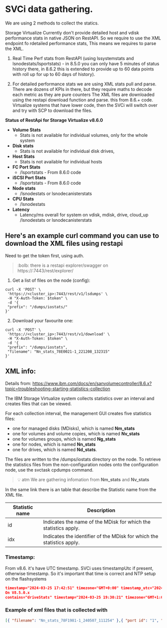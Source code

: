 # SVCi data gathering.

We are using 2 methods to collect the statics.

Storage Virtualize Currently don't provide detailed host and vdisk performance stats in native JSON on RestAPI. So we require to use the XML endpoint fo rdetailed performance stats, This means we requires to parse the XML.

1. Real Time Perf stats from RestAPI (using lssystemstats and lsnodestats/lsportstats) -
   in 8.5.0 you can only have 5 minutes of status history there, in 8.6.2 this is extended to provide up to 60 data points with roll up for up to 60 days of history).

2. For detailed performance stats we are using XML stats pull and parse. There are dozens of KPIs
in there, but they require maths to decode each metric as they are pure counters
The XML files are downloaded using the restapi download function and parse. this from 8.6.+ code.
Virtualize systems that have lower code, then the SVCi will switch over and try with SCP to download the files.



**Status of RestApi for Storage Virtualize v8.6.0**

- **Volume Stats**
  - Stats is not available  for individual volumes, only for the whole system
- **Disk stats**
  - Stats is not available  for  individual disk drives,
- **Host Stats**
  - Stats is not available  for individual hosts
- **FC Port Stats**
  - /lsportstats - From 8.6.0 code
- **iSCSI Port Stats**
  -  /lsportstats - From 8.6.0 code
- **Node stats**
  - /lsnodestats or lsnodecanisterstats
- **CPU Stats**
  - /lsnodestats
- **Latency**
  - Latency/ms overall for system on vdisk, mdisk, drive, cloud_up
    /lsnodestats or lsnodecanisterstats



## Here's an example curl command you can use to download the XML files using restapi
Need to get the token first, using auth.

>:bolb: there is a restapi explorer/swagger on https://<clusterip>:7443/rest/explorer/

1. Get a list of files on the node (config):
```shell
curl -X 'POST' \
 'https://<cluster_ip>:7443/rest/v1/lsdumps' \
 -H "X-Auth-Token: $token" \
 -d '{
 "prefix": "/dumps/iostats/"
}'
````
2. Download your favourite one:
```shell
curl -X 'POST' \
 'https://<cluster_ip>:7443/rest/v1/download' \
 -H "X-Auth-Token: $token" \
 -d '{
 "prefix": "/dumps/iostats",
 "filename": "Nn_stats_78E0021-1_221208_132315"
}'
```


## XML info:

Details from:
https://www.ibm.com/docs/en/sanvolumecontroller/8.6.x?topic=troubleshooting-starting-statistics-collection

The IBM Storage Virtualize system collects statistics over an interval and creates files that can be viewed.

For each collection interval, the management GUI creates five statistics files:
- one for managed disks (MDisks), which is named **Nm_stats**
- one for volumes and volume copies, which is named **Nv_stats**
- one for volumes groups, which is named **Ng_stats**
- one for nodes, which is named **Nn_stats**
- one for drives, which is named **Nd_stats**.

The files are written to the /dumps/iostats directory on the node. To retrieve the statistics files from the non-configuration nodes onto the configuration node, use the svctask cpdumps command.

>:bulb: atm We are gathering infomation from **Nm_stats** and **Nv_stats**

In the same link there is an table that describe the Statistic name from the XML file.

|Statistic name   |  Description     |
| -------------   | ----------- |
|id	              |  Indicates the name of the MDisk for which the statistics apply.|
|idx	          |   Indicates the identifier of the MDisk for which the statistics apply.|


### Timestamp:

From v8.6. it's have UTC timestamp.
SVCi uses timestampUtc if present, otherwise timestamp. So it's important that time is correct and NTP setup on the flashsystems

```json
timestamp="2024-03-25 17:42:51" timezone="GMT+0:00" timestamp_utc="2024-03-25 17:42:51">
On V8.5.0.x
contains="driveStats" timestamp="2024-03-25 19:30:21" timezone="GMT+1:00">
```

### Example of xml files that is collected with

```json
[{ "filename": "Nn_stats_78F1981-1_240507_111254" },{ "port id": "1", "type": "FC", "type_id": "1", "wwpn": "0x5005076812111631", "fc_wwpn": "0x5005076812111631", "fcoe_wwpn": "", "sas_wwn": "", "iqn": "", "hbt": "2391" , "hbr": "0" , "het": "0" , "her": "114", "cbt": "0" , "cbr": "459" , "cet": "66" , "cer": "0", "lnbt": "0" , "lnbr": "0" , "lnet": "11036984" , "lner": "11036978", "rmbt": "0" , "rmbr": "0" , "rmet": "0" , "rmer": "0", "dtdt": "28010" , "dtdc": "285" , "dtdm": "11037092", "dtdt2": "28010" , "dtdc2": "285", "lf": "3" , "lsy": "3" , "lsi": "2" , "pspe": "0", "itw": "140" , "icrc": "0" , "bbcz": "0", "tmp": "50" , "tmpht": "85", "txpwr": "519" , "txpwrlt": "126", "rxpwr": "612" , "rxpwrlt": "31", "hsr": "0" , "hsw": "0" , "har": "0" , "haw": "0"},{ "port id": "2", "type": "FC", "type_id": "2", "wwpn": "0x5005076812121631", "fc_wwpn": "0x5005076812121631", "fcoe_wwpn": "", "sas_wwn": "", "iqn": "", "hbt": "0" , "hbr": "0" , "het": "0" , "her": "0", "cbt": "0" , "cbr": "0" , "cet": "0" , "cer": "0", "lnbt": "0" , "lnbr": "0" , "lnet": "0" , "lner": "0", "rmbt": "0" , "rmbr": "0" , "rmet": "0" , "rmer": "0", "dtdt": "0" , "dtdc": "0" , "dtdm": "0", "dtdt2": "0" , "dtdc2": "0", "lf": "0" , "lsy": "0" , "lsi": "0" , "pspe": "0", "itw": "0" , "icrc": "0" , "bbcz": "0", "tmp": "0" , "tmpht": "0", "txpwr": "0" , "txpwrlt": "0", "rxpwr": "0" , "rxpwrlt": "0", "hsr": "0" , "hsw": "0" , "har": "0" , "haw": "0"},{ "port id": "3", "type": "FC", "type_id": "3", "wwpn": "0x5005076812131631", "fc_wwpn": "0x5005076812131631", "fcoe_wwpn": "", "sas_wwn": "", "iqn": "", "hbt": "0" , "hbr": "0" , "het": "0" , "her": "0", "cbt": "0" , "cbr": "0" , "cet": "0" , "cer": "0", "lnbt": "0" , "lnbr": "0" , "lnet": "0" , "lner": "0", "rmbt": "0" , "rmbr": "0" , "rmet": "0" , "rmer": "0", "dtdt": "0" , "dtdc": "0" , "dtdm": "0", "dtdt2": "0" , "dtdc2": "0", "lf": "0" , "lsy": "0" , "lsi": "0" , "pspe": "0", "itw": "0" , "icrc": "0" , "bbcz": "0", "tmp": "0" , "tmpht": "0", "txpwr": "0" , "txpwrlt": "0", "rxpwr": "0" , "rxpwrlt": "0", "hsr": "0" , "hsw": "0" , "har": "0" , "haw": "0"},{ "port id": "4", "type": "FC", "type_id": "4", "wwpn": "0x5005076812141631", "fc_wwpn": "0x5005076812141631", "fcoe_wwpn": "", "sas_wwn": "", "iqn": "", "hbt": "0" , "hbr": "0" , "het": "0" , "her": "0", "cbt": "0" , "cbr": "0" , "cet": "0" , "cer": "0", "lnbt": "0" , "lnbr": "0" , "lnet": "0" , "lner": "0", "rmbt": "0" , "rmbr": "0" , "rmet": "0" , "rmer": "0", "dtdt": "0" , "dtdc": "0" , "dtdm": "0", "dtdt2": "0" , "dtdc2": "0", "lf": "0" , "lsy": "0" , "lsi": "0" , "pspe": "0", "itw": "0" , "icrc": "0" , "bbcz": "0", "tmp": "0" , "tmpht": "0", "txpwr": "0" , "txpwrlt": "0", "rxpwr": "0" , "rxpwrlt": "0", "hsr": "0" , "hsw": "0" , "har": "0" , "haw": "0"},{ "port id": "5", "type": "FC", "type_id": "5", "wwpn": "0x0000000000000000", "fc_wwpn": "0x5005076812211631", "fcoe_wwpn": "", "sas_wwn": "", "iqn": "", "hbt": "2391" , "hbr": "0" , "het": "0" , "her": "90", "cbt": "0" , "cbr": "459" , "cet": "66" , "cer": "0", "lnbt": "0" , "lnbr": "0" , "lnet": "11036822" , "lner": "11037507", "rmbt": "0" , "rmbr": "0" , "rmet": "0" , "rmer": "0", "dtdt": "21346" , "dtdc": "195" , "dtdm": "11037597", "dtdt2": "21346" , "dtdc2": "195", "lf": "3" , "lsy": "3" , "lsi": "2" , "pspe": "0", "itw": "28" , "icrc": "0" , "bbcz": "0", "tmp": "53" , "tmpht": "85", "txpwr": "517" , "txpwrlt": "126", "rxpwr": "627" , "rxpwrlt": "31", "hsr": "0" , "hsw": "0" , "har": "0" , "haw": "0"},{ "port id": "6", "type": "FC", "type_id": "6", "wwpn": "0x0000000000000000", "fc_wwpn": "0x5005076812221631", "fcoe_wwpn": "", "sas_wwn": "", "iqn": "", "hbt": "0" , "hbr": "0" , "het": "0" , "her": "0", "cbt": "0" , "cbr": "0" , "cet": "0" , "cer": "0", "lnbt": "0" , "lnbr": "0" , "lnet": "0" , "lner": "0", "rmbt": "0" , "rmbr": "0" , "rmet": "0" , "rmer": "0", "dtdt": "0" , "dtdc": "0" , "dtdm": "0", "dtdt2": "0" , "dtdc2": "0", "lf": "0" , "lsy": "0" , "lsi": "0" , "pspe": "0", "itw": "0" , "icrc": "0" , "bbcz": "0", "tmp": "0" , "tmpht": "0", "txpwr": "0" , "txpwrlt": "0", "rxpwr": "0" , "rxpwrlt": "0", "hsr": "0" , "hsw": "0" , "har": "0" , "haw": "0"},{ "port id": "7", "type": "FC", "type_id": "7", "wwpn": "0x0000000000000000", "fc_wwpn": "0x5005076812231631", "fcoe_wwpn": "", "sas_wwn": "", "iqn": "", "hbt": "0" , "hbr": "0" , "het": "0" , "her": "0", "cbt": "0" , "cbr": "0" , "cet": "0" , "cer": "0", "lnbt": "0" , "lnbr": "0" , "lnet": "0" , "lner": "0", "rmbt": "0" , "rmbr": "0" , "rmet": "0" , "rmer": "0", "dtdt": "0" , "dtdc": "0" , "dtdm": "0", "dtdt2": "0" , "dtdc2": "0", "lf": "0" , "lsy": "0" , "lsi": "0" , "pspe": "0", "itw": "0" , "icrc": "0" , "bbcz": "0", "tmp": "0" , "tmpht": "0", "txpwr": "0" , "txpwrlt": "0", "rxpwr": "0" , "rxpwrlt": "0", "hsr": "0" , "hsw": "0" , "har": "0" , "haw": "0"},{ "port id": "8", "type": "FC", "type_id": "8", "wwpn": "0x0000000000000000", "fc_wwpn": "0x5005076812241631", "fcoe_wwpn": "", "sas_wwn": "", "iqn": "", "hbt": "0" , "hbr": "0" , "het": "0" , "her": "0", "cbt": "0" , "cbr": "0" , "cet": "0" , "cer": "0", "lnbt": "0" , "lnbr": "0" , "lnet": "0" , "lner": "0", "rmbt": "0" , "rmbr": "0" , "rmet": "0" , "rmer": "0", "dtdt": "0" , "dtdc": "0" , "dtdm": "0", "dtdt2": "0" , "dtdc2": "0", "lf": "0" , "lsy": "0" , "lsi": "0" , "pspe": "0", "itw": "0" , "icrc": "0" , "bbcz": "0", "tmp": "0" , "tmpht": "0", "txpwr": "0" , "txpwrlt": "0", "rxpwr": "0" , "rxpwrlt": "0", "hsr": "0" , "hsw": "0" , "har": "0" , "haw": "0"},{ "port id": "9", "type": "PCIe", "type_id": "1", "wwpn": "0x0000000000000000", "fc_wwpn": "", "fcoe_wwpn": "", "sas_wwn": "", "iqn": "", "hbt": "3950497" , "hbr": "122880" , "het": "0" , "her": "2056", "cbt": "258048" , "cbr": "24298317" , "cet": "2862" , "cer": "0", "lnbt": "539466033824" , "lnbr": "123495432567" , "lnet": "1322607377" , "lner": "1326902404", "rmbt": "0" , "rmbr": "0" , "rmet": "0" , "rmer": "0"},{ "port id": "10", "type": "NVMe", "type_id": "1", "wwpn": "0x0000000000000000", "fc_wwpn": "", "fcoe_wwpn": "", "sas_wwn": "", "iqn": "", "hbt": "0" , "hbr": "0" , "het": "0" , "her": "0", "cbt": "0" , "cbr": "0" , "cet": "0" , "cer": "0", "lnbt": "0" , "lnbr": "0" , "lnet": "0" , "lner": "0", "rmbt": "0" , "rmbr": "0" , "rmet": "0" , "rmer": "0"},{ "port id": "11", "type": "IPREP", "type_id": "1", "wwpn": "0x0000000000000000", "fc_wwpn": "", "fcoe_wwpn": "", "sas_wwn": "", "iqn": "", "hbt": "0" , "hbr": "0" , "het": "0" , "her": "0", "cbt": "0" , "cbr": "0" , "cet": "0" , "cer": "0", "lnbt": "0" , "lnbr": "0" , "lnet": "0" , "lner": "0", "rmbt": "0" , "rmbr": "0" , "rmet": "0" , "rmer": "0", "iptx": "0" , "iprx": "0" , "ipre": "0" , "ipsz": "0", "ipbz": "0" , "iprt": "0" , "iptc": "0" , "iprc": "0"},{ "port id": "12", "type": "iSCSI", "type_id": "1", "wwpn": "0x0000000000000000", "fc_wwpn": "", "fcoe_wwpn": "", "sas_wwn": "", "iqn": "iqn.1986-03.com.ibm:2145.fs5200-2.node1", "hbt": "22958590" , "hbr": "12582912" , "het": "0" , "her": "182830", "cbt": "0" , "cbr": "0" , "cet": "0" , "cer": "0", "lnbt": "0" , "lnbr": "0" , "lnet": "0" , "lner": "0", "rmbt": "0" , "rmbr": "0" , "rmet": "0" , "rmer": "0", "hsr": "0" , "hsw": "0" , "har": "0" , "haw": "0"},{ "port id": "13", "type": "iSCSI", "type_id": "2", "wwpn": "0x0000000000000000", "fc_wwpn": "", "fcoe_wwpn": "", "sas_wwn": "", "iqn": "iqn.1986-03.com.ibm:2145.fs5200-2.node2", "hbt": "0" , "hbr": "0" , "het": "0" , "her": "0", "cbt": "0" , "cbr": "0" , "cet": "0" , "cer": "0", "lnbt": "0" , "lnbr": "0" , "lnet": "0" , "lner": "0", "rmbt": "0" , "rmbr": "0" , "rmet": "0" , "rmer": "0", "hsr": "0" , "hsw": "0" , "har": "0" , "haw": "0"}]
```
